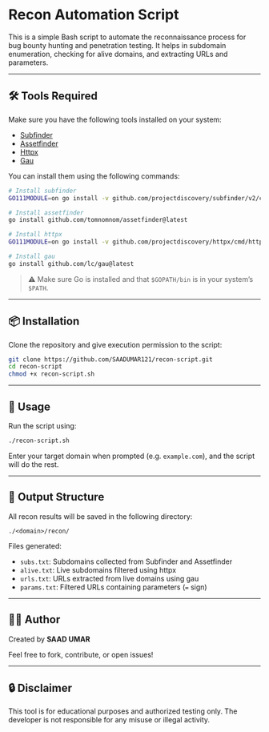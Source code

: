 
# Recon Automation Script

This is a simple Bash script to automate the reconnaissance process for bug bounty hunting and penetration testing. It helps in subdomain enumeration, checking for alive domains, and extracting URLs and parameters.

---

## 🛠️ Tools Required

Make sure you have the following tools installed on your system:

- [Subfinder](https://github.com/projectdiscovery/subfinder)
- [Assetfinder](https://github.com/tomnomnom/assetfinder)
- [Httpx](https://github.com/projectdiscovery/httpx)
- [Gau](https://github.com/lc/gau)

You can install them using the following commands:

```bash
# Install subfinder
GO111MODULE=on go install -v github.com/projectdiscovery/subfinder/v2/cmd/subfinder@latest

# Install assetfinder
go install github.com/tomnomnom/assetfinder@latest

# Install httpx
GO111MODULE=on go install -v github.com/projectdiscovery/httpx/cmd/httpx@latest

# Install gau
go install github.com/lc/gau@latest
```

> ⚠️ Make sure Go is installed and that `$GOPATH/bin` is in your system’s `$PATH`.

---

## 📦 Installation

Clone the repository and give execution permission to the script:

```bash
git clone https://github.com/SAADUMAR121/recon-script.git
cd recon-script
chmod +x recon-script.sh
```

---

## 🚀 Usage

Run the script using:

```bash
./recon-script.sh
```

Enter your target domain when prompted (e.g. `example.com`), and the script will do the rest.

---

## 📂 Output Structure

All recon results will be saved in the following directory:

```
./<domain>/recon/
```

Files generated:

- `subs.txt`: Subdomains collected from Subfinder and Assetfinder
- `alive.txt`: Live subdomains filtered using httpx
- `urls.txt`: URLs extracted from live domains using gau
- `params.txt`: Filtered URLs containing parameters (`=` sign)

---

## 👨‍💻 Author

Created by **SAAD UMAR**

Feel free to fork, contribute, or open issues!

---

## 🔒 Disclaimer

This tool is for educational purposes and authorized testing only. The developer is not responsible for any misuse or illegal activity.
